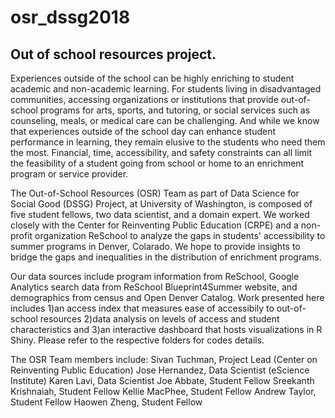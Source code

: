 # osr_dssg2018
## Out of school resources project.
Experiences outside of the school can be highly enriching to student academic and non-academic learning. For students living in disadvantaged communities, accessing organizations or institutions that provide out-of-school programs for arts, sports, and tutoring, or social services such as counseling, meals, or medical care can be challenging. And while we know that experiences outside of the school day can enhance student performance in learning, they remain elusive to the students who need them the most. Financial, time, accessibility, and safety constraints can all limit the feasibility of a student going from school or home to an enrichment program or service provider.  

The Out-of-School Resources (OSR) Team as part of Data Science for Social Good (DSSG) Project, at University of Washington, is composed of five student fellows, two data scientist, and a domain expert. We worked closely with the Center for Reinventing Public Education (CRPE) and a non-profit organization ReSchool to analyze the gaps in students' accessibility to summer programs in Denver, Colarado. We hope to provide insights to bridge the gaps and inequalities in the distribution of enrichment programs. 

Our data sources include program information from ReSchool, Google Analytics search data from ReSchool Blueprint4Summer website, and demographics from census and Open Denver Catalog. Work presented here includes 1)an access index that measures ease of accessibily to out-of-school resources 2)data analysis on levels of access and student characteristics and 3)an interactive dashboard that hosts visualizations in R Shiny. Please refer to the respective folders for codes details. 

The OSR Team members include:
Sivan Tuchman, Project Lead (Center on Reinventing Public Education)
Jose Hernandez, Data Scientist (eScience Institute)
Karen Lavi, Data Scientist
Joe Abbate, Student Fellow
Sreekanth Krishnaiah, Student Fellow
Kellie MacPhee, Student Fellow
Andrew Taylor, Student Fellow
Haowen Zheng, Student Fellow

